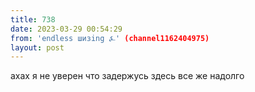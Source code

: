```yaml
---
title: 738
date: 2023-03-29 00:54:29
from: 'endless шизing ⍼' (channel1162404975)
layout: post
---
```


ахах я не уверен что задержусь здесь все же надолго
